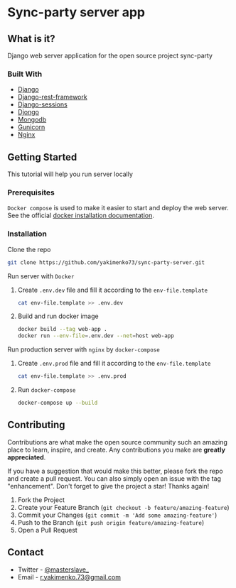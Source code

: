 # Sync-party server app

## What is it?

Django web server application for the open source project sync-party

### Built With

* [Django](https://www.djangoproject.com/)
* [Django-rest-framework](https://www.django-rest-framework.org/)
* [Django-sessions](https://docs.djangoproject.com/en/4.0/topics/http/sessions/)
* [Djongo](https://www.djongomapper.com/)
* [Mongodb](https://www.mongodb.com/)
* [Gunicorn](https://gunicorn.org/)
* [Nginx](https://nginx.org/en/)

## Getting Started

This tutorial will help you run server locally

### Prerequisites

`Docker compose` is used to make it easier to start and deploy the web server. See the
official [docker installation documentation](https://docs.docker.com/compose/install/).

### Installation

Clone the repo

   ```sh
   git clone https://github.com/yakimenko73/sync-party-server.git
   ```

Run server with `Docker`

1. Create `.env.dev` file and fill it according to the `env-file.template`
   ```sh
   cat env-file.template >> .env.dev
   ```
3. Build and run docker image
   ```sh
   docker build --tag web-app .
   docker run --env-file=.env.dev --net=host web-app
   ```

Run production server with `nginx` by `docker-compose`

1. Create `.env.prod` file and fill it according to the `env-file.template`
    ```sh
    cat env-file.template >> .env.prod
    ```
2. Run `docker-compose`
   ```sh
   docker-compose up --build
   ```

## Contributing

Contributions are what make the open source community such an amazing place to learn, inspire, and create. Any
contributions you make are **greatly appreciated**.

If you have a suggestion that would make this better, please fork the repo and create a pull request. You can also
simply open an issue with the tag "enhancement". Don't forget to give the project a star! Thanks again!

1. Fork the Project
2. Create your Feature Branch (`git checkout -b feature/amazing-feature`)
3. Commit your Changes (`git commit -m 'Add some amazing-feature'`)
4. Push to the Branch (`git push origin feature/amazing-feature`)
5. Open a Pull Request

## Contact

* Twitter - [@masterslave_](https://twitter.com/masterslave_)
* Email - r.yakimenko.73@gmail.com
